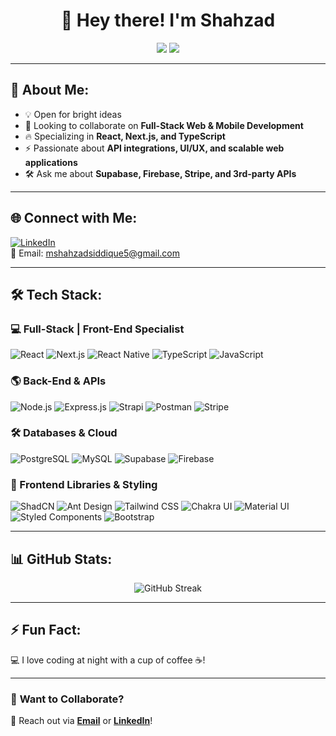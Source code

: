 <h1 align="center">👋 Hey there! I'm Shahzad </h1>

<div align="center">
  <img src="https://img.shields.io/badge/Full--Stack-Developer-%2300C853?style=for-the-badge&logo=react&logoColor=white" />
  <img src="https://img.shields.io/badge/Front--End-Specialist-%2300C853?style=for-the-badge&logo=next.js&logoColor=white" />
</div>

---

## 🚀 About Me:
- 💡 Open for bright ideas  
- 🤝 Looking to collaborate on **Full-Stack Web & Mobile Development**  
- 🔥 Specializing in **React, Next.js, and TypeScript**  
- ⚡ Passionate about **API integrations, UI/UX, and scalable web applications**  
- 🛠 Ask me about **Supabase, Firebase, Stripe, and 3rd-party APIs**  

---

## 🌐 Connect with Me:
[![LinkedIn](https://img.shields.io/badge/LinkedIn-%230077B5.svg?style=for-the-badge&logo=linkedin&logoColor=white&style=rounded)](https://linkedin.com/in/shahzadsiddique1)  
📩 Email: [mshahzadsiddique5@gmail.com](mailto:mshahzadsiddique5@gmail.com)  

---

## 🛠 Tech Stack:

### **💻 Full-Stack | Front-End Specialist**
![React](https://img.shields.io/badge/React-%2361DAFB.svg?style=for-the-badge&logo=react&logoColor=black&style=rounded)
![Next.js](https://img.shields.io/badge/Next.js-%23000000.svg?style=for-the-badge&logo=nextdotjs&logoColor=white&style=rounded)
![React Native](https://img.shields.io/badge/React_Native-%2361DAFB.svg?style=for-the-badge&logo=react&logoColor=black&style=rounded)
![TypeScript](https://img.shields.io/badge/TypeScript-%23007ACC.svg?style=for-the-badge&logo=typescript&logoColor=white&style=rounded)
![JavaScript](https://img.shields.io/badge/JavaScript-%23F7DF1E.svg?style=for-the-badge&logo=javascript&logoColor=black&style=rounded)

### **🌎 Back-End & APIs**
![Node.js](https://img.shields.io/badge/Node.js-%2343853D.svg?style=for-the-badge&logo=node.js&logoColor=white&style=rounded)
![Express.js](https://img.shields.io/badge/Express.js-%23404D59.svg?style=for-the-badge&logo=express&logoColor=white&style=rounded)
![Strapi](https://img.shields.io/badge/Strapi-%2308ADD8.svg?style=for-the-badge&logo=strapi&logoColor=white&style=rounded)
![Postman](https://img.shields.io/badge/Postman-%23FF6C37.svg?style=for-the-badge&logo=postman&logoColor=white&style=rounded)
![Stripe](https://img.shields.io/badge/Stripe-%23633FE9.svg?style=for-the-badge&logo=stripe&logoColor=white&style=rounded)

### **🛠 Databases & Cloud**
![PostgreSQL](https://img.shields.io/badge/PostgreSQL-%23336791.svg?style=for-the-badge&logo=postgresql&logoColor=white&style=rounded)
![MySQL](https://img.shields.io/badge/MySQL-%2300f.svg?style=for-the-badge&logo=mysql&logoColor=white&style=rounded)
![Supabase](https://img.shields.io/badge/Supabase-%233ECF8E.svg?style=for-the-badge&logo=supabase&logoColor=white&style=rounded)
![Firebase](https://img.shields.io/badge/Firebase-%23FFCA28.svg?style=for-the-badge&logo=firebase&logoColor=black&style=rounded)

### **🎨 Frontend Libraries & Styling**
![ShadCN](https://img.shields.io/badge/ShadCN-%23E34F26.svg?style=for-the-badge&logo=shadcn&logoColor=white&style=rounded)
![Ant Design](https://img.shields.io/badge/Ant_Design-%230170FE.svg?style=for-the-badge&logo=ant-design&logoColor=white&style=rounded)
![Tailwind CSS](https://img.shields.io/badge/Tailwind_CSS-%2306B6D4.svg?style=for-the-badge&logo=tailwindcss&logoColor=white&style=rounded)
![Chakra UI](https://img.shields.io/badge/Chakra_UI-%23319795.svg?style=for-the-badge&logo=chakra-ui&logoColor=white&style=rounded)
![Material UI](https://img.shields.io/badge/Material_UI-%230081CB.svg?style=for-the-badge&logo=mui&logoColor=white&style=rounded)
![Styled Components](https://img.shields.io/badge/Styled_Components-%23DB7093.svg?style=for-the-badge&logo=styled-components&logoColor=white&style=rounded)
![Bootstrap](https://img.shields.io/badge/Bootstrap-%23563D7C.svg?style=for-the-badge&logo=bootstrap&logoColor=white&style=rounded)

---

## 📊 GitHub Stats:

<div align="center">
  <img src="https://streak-stats.demolab.com?user=code-with-shahzad&theme=dark&mode=weekly" alt="GitHub Streak" />
</div>

---

## ⚡ Fun Fact:
💻 I love coding at night with a cup of coffee ☕!

---

### 🎯 **Want to Collaborate?**
📩 Reach out via **[Email](mailto:mshahzadsiddique5@gmail.com)** or **[LinkedIn](https://linkedin.com/in/shahzadsiddique1)**!
